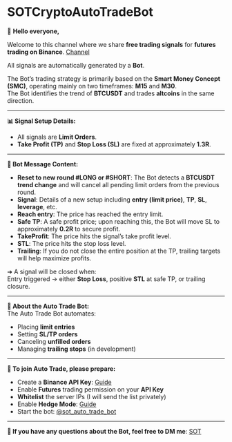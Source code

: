 # SOTCryptoAutoTradeBot

🚀 **Hello everyone,**

Welcome to this channel where we share **free trading signals** for **futures trading on Binance**.  [Channel](https://t.me/sotcforme)

All signals are automatically generated by a **Bot**.

The Bot’s trading strategy is primarily based on the **Smart Money Concept (SMC)**, operating mainly on two timeframes: **M15** and **M30**.  
The Bot identifies the trend of **BTCUSDT** and trades **altcoins** in the same direction.

---

**📊 Signal Setup Details:**  
- All signals are **Limit Orders**.  
- **Take Profit (TP)** and **Stop Loss (SL)** are fixed at approximately **1.3R**.

---

**💬 Bot Message Content:**  
- **Reset to new round #LONG or #SHORT**: The Bot detects a **BTCUSDT trend change** and will cancel all pending limit orders from the previous round.  
- **Signal**: Details of a new setup including **entry (limit price)**, **TP**, **SL**, **leverage**, etc.  
- **Reach entry**: The price has reached the entry limit.  
- **Safe TP**: A safe profit price; upon reaching this, the Bot will move SL to approximately **0.2R** to secure profit.  
- **TakeProfit**: The price hits the signal’s take profit level.  
- **STL**: The price hits the stop loss level.  
- **Trailing**: If you do not close the entire position at the TP, trailing targets will help maximize profits.

➔ A signal will be closed when:  
Entry triggered → either **Stop Loss**, positive **STL** at safe TP, or trailing closure.

---

**🤖 About the Auto Trade Bot:**  
The Auto Trade Bot automates:  
- Placing **limit entries**  
- Setting **SL/TP orders**  
- Canceling **unfilled orders**  
- Managing **trailing stops** (in development)

---

**🔧 To join Auto Trade, please prepare:**  
- Create a **Binance API Key**: [Guide](https://www.binance.com/en/support/faq/detail/360002502072)  
- Enable **Futures** trading permission on your **API Key**  
- **Whitelist** the server IPs (I will send the list privately)  
- Enable **Hedge Mode**: [Guide](https://www.binance.com/en/support/faq/detail/360041513552)  
- Start the bot: [@sot_auto_trade_bot](https://t.me/sot_auto_trade_bot)

---

**💬 If you have any questions about the Bot, feel free to DM me**: [SOT](https://t.me/sotnecacfen)
